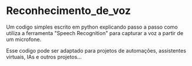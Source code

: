 # Reconhecimento_de_voz
 Um codigo simples escrito em python explicando passo a passo como utiliza a ferramenta "Speech Recognition" para capturar a voz a partir de um microfone.

 Esse codigo pode ser adaptado para projetos de automações, assistentes virtuais, IAs e outros projetos...